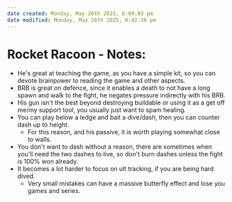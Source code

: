 ```yaml
---
date created: Monday, May 26th 2025, 6:09:03 pm
date modified: Monday, May 26th 2025, 8:42:36 pm
---
```


# Rocket Racoon - Notes:

- He's great at teaching the game, as you have a simple kit, so you can devote brainpower to reading the game and other aspects.
- BRB is great on defence, since it enables a death to not have a long spawn and walk to the fight, he negates pressure indirectly with his BRB.
- His gun isn't the best beyond destroying buildable or using it as a get off me/my support tool, you usually just want to spam healing.
- You can play below a ledge and bait a dive/dash, then you can counter dash up to height.
	- For this reason, and his passive, it is worth playing somewhat close to walls.
- You don't want to dash without a reason, there are sometimes when you'll need the two dashes to live, so don't burn dashes unless the fight is 100% won already.
- It becomes a lot harder to focus on ult tracking, if you are being hard dived.
	- Very small mistakes can have a massive butterfly effect and lose you games and series.
